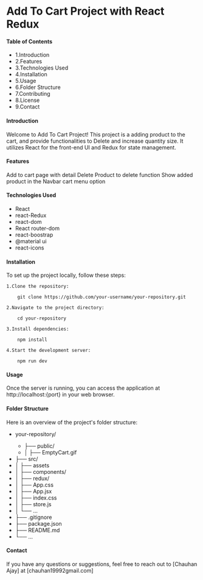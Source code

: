 # Add To Cart Project with React Redux

<h4>Table of Contents</h4>
<ul>
    <li>1.Introduction</li>
    <li>2.Features</li>
    <li>3.Technologies Used</li>
    <li>4.Installation</li>
    <li>5.Usage</li>
    <li>6.Folder Structure</li>
    <li>7.Contributing</li>
    <li>8.License</li>
    <li>9.Contact</li>
</ul>

<h4>Introduction</h4>

<p>Welcome to Add To Cart Project! This project is a adding product to the cart, and provide functionalities to Delete and increase quantity size. It utilizes React for the front-end UI and Redux for state management.</p>

<h4>Features</h4>

Add to cart page with detail
Delete Product to delete function
Show added product in the Navbar cart menu option

<h4>Technologies Used</h4>
<ul>
    <li>React</li>
    <li>react-Redux</li>
    <li>react-dom</li>
    <li>React router-dom</li>
    <li>react-boostrap</li>
    <li>@material ui</li>
    <li>react-icons</li>
</ul>

<h4>Installation</h4>

To set up the project locally, follow these steps:

    1.Clone the repository:

        git clone https://github.com/your-username/your-repository.git

    2.Navigate to the project directory:

        cd your-repository

    3.Install dependencies:

        npm install

    4.Start the development server:

        npm run dev

<h4>Usage</h4
>

Once the server is running, you can access the application at http://localhost:{port} in your web browser.

<h4>Folder Structure</h4>

Here is an overview of the project's folder structure:
<ul>
    <li>your-repository/</li>
<ul>
    <li>├── public/</li>
    <li>│   ├── EmptyCart.gif</li>
</ul>
    <li>├── src/</li>
    <li>│   ├── assets</li>
    <li>│   ├── components/</li>
    <li>│   ├── redux/</li>
    <li>│   ├── App.css</li>
    <li>│   ├── App.jsx</li>
    <li>│   ├── index.css</li>
    <li>│   ├── store.js</li>
    <li>│   └── ...</li>
    <li>├── .gitignore</li>
    <li>├── package.json</li>
    <li>├── README.md</li>
    <li>└── ...</li>
</ul>



<h4>Contact</h4>

If you have any questions or suggestions, feel free to reach out to [Chauhan Ajay] at [chauhan19992gmail.com]



